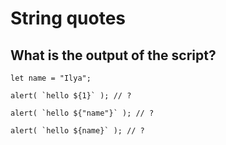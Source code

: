 # String quotes  

## What is the output of the script?  

    let name = "Ilya";  

    alert( `hello ${1}` ); // ?  

    alert( `hello ${"name"}` ); // ?  

    alert( `hello ${name}` ); // ?  